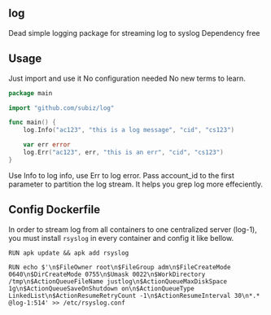 ## log
Dead simple logging package for streaming log to syslog
Dependency free

## Usage
Just import and use it
No configuration needed
No new terms to learn.

```go
package main

import "github.com/subiz/log"

func main() {
	log.Info("ac123", "this is a log message", "cid", "cs123")

	var err error
	log.Err("ac123", err, "this is an err", "cid", "cs123")
}

```

Use Info to log info, use Err to log error.
Pass account_id to the first parameter to partition the log stream. It helps you grep log more effeciently.

## Config Dockerfile
In order to stream log from all containers to one centralized server (log-1), you must install `rsyslog` in every container and config it  like bellow.
```
RUN apk update && apk add rsyslog

RUN echo $'\n$FileOwner root\n$FileGroup adm\n$FileCreateMode 0640\n$DirCreateMode 0755\n$Umask 0022\n$WorkDirectory /tmp\n$ActionQueueFileName justlog\n$ActionQueueMaxDiskSpace 1g\n$ActionQueueSaveOnShutdown on\n$ActionQueueType LinkedList\n$ActionResumeRetryCount -1\n$ActionResumeInterval 30\n*.* @log-1:514' >> /etc/rsyslog.conf

```
